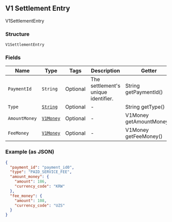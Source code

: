 ## V1 Settlement Entry

V1SettlementEntry

### Structure

`V1SettlementEntry`

### Fields

| Name | Type | Tags | Description | Getter |
|  --- | --- | --- | --- | --- |
| `PaymentId` | `String` | Optional | The settlement's unique identifier. | String getPaymentId() |
| `Type` | [`String`](/doc/models/v1-settlement-entry-type.md) | Optional | - | String getType() |
| `AmountMoney` | [`V1Money`](/doc/models/v1-money.md) | Optional | - | V1Money getAmountMoney() |
| `FeeMoney` | [`V1Money`](/doc/models/v1-money.md) | Optional | - | V1Money getFeeMoney() |

### Example (as JSON)

```json
{
  "payment_id": "payment_id0",
  "type": "PAID_SERVICE_FEE",
  "amount_money": {
    "amount": 186,
    "currency_code": "KRW"
  },
  "fee_money": {
    "amount": 108,
    "currency_code": "UZS"
  }
}
```

